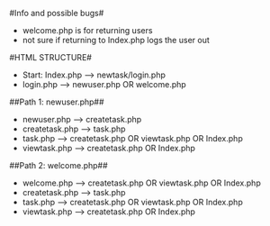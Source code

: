 #Info and possible bugs#
- welcome.php is for returning users
- not sure if returning to Index.php logs the user out


#HTML STRUCTURE#
- Start: Index.php --> newtask/login.php
- login.php --> newuser.php OR welcome.php

##Path 1: newuser.php##
- newuser.php --> createtask.php
- createtask.php --> task.php
- task.php  --> createtask.php OR viewtask.php OR Index.php
- viewtask.php --> createtask.php OR Index.php

##Path 2: welcome.php##
- welcome.php --> createtask.php OR viewtask.php OR Index.php
- createtask.php --> task.php
- task.php  --> createtask.php OR viewtask.php OR Index.php
- viewtask.php --> createtask.php OR Index.php
